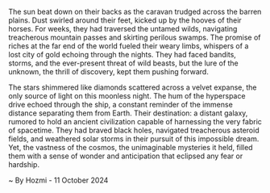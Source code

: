 
The sun beat down on their backs as the caravan trudged across the barren plains. Dust swirled around their feet, kicked up by the hooves of their horses.  For weeks, they had traversed the untamed wilds, navigating treacherous mountain passes and skirting perilous swamps. The promise of riches at the far end of the world fueled their weary limbs, whispers of a lost city of gold echoing through the nights.  They had faced bandits, storms, and the ever-present threat of wild beasts, but the lure of the unknown, the thrill of discovery, kept them pushing forward. 

The stars shimmered like diamonds scattered across a velvet expanse, the only source of light on this moonless night. The hum of the hyperspace drive echoed through the ship, a constant reminder of the immense distance separating them from Earth. Their destination: a distant galaxy, rumored to hold an ancient civilization capable of harnessing the very fabric of spacetime.  They had braved black holes, navigated treacherous asteroid fields, and weathered solar storms in their pursuit of this impossible dream. Yet, the vastness of the cosmos, the unimaginable mysteries it held, filled them with a sense of wonder and anticipation that eclipsed any fear or hardship. 

~ By Hozmi - 11 October 2024
